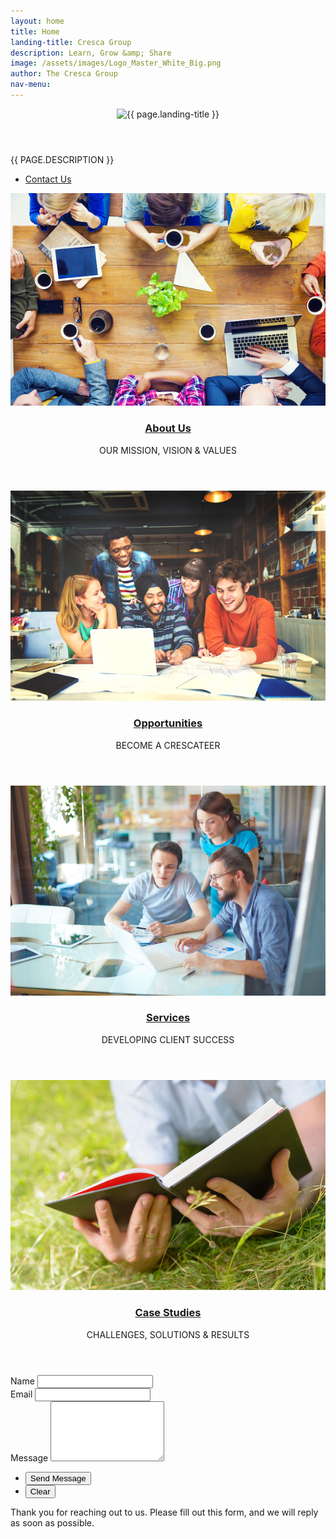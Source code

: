 ```yaml
---
layout: home
title: Home
landing-title: Cresca Group
description: Learn, Grow &amp; Share
image: /assets/images/Logo_Master_White_Big.png
author: The Cresca Group
nav-menu:
---
```


<!-- Banner -->
<section id="banner" class="major">
	<div class="inner">
		<header class="major">
			<img src="{{ page.image }}" alt="{{ page.landing-title }}">
		</header>
		<div class="content">
			<p class="banner-desc" style="text-transform: uppercase;">{{ page.description }}</p>
			<ul class="actions">
				<li><a href="#contact" class="button scrolly">Contact Us</a></li>
			</ul>
		</div>
	</div>
</section>

<!-- Main -->
<div id="main">

<!-- One -->
<section id="one" class="tiles">
	<article>
			<span class="image">
					<img src="assets/images/pic01.jpg" alt="" />
			</span>
			<header class="major">
					<h3><a href="about.html" class="link">About Us</a></h3>
					<p>OUR MISSION, VISION &amp; VALUES</p>
			</header>
	</article>
	<article>
			<span class="image">
					<img src="assets/images/pic04.jpg" alt="" />
			</span>
			<header class="major">
					<h3><a href="opportunities.html" class="link">Opportunities</a></h3>
					<p>BECOME A CRESCATEER</p>
			</header>
	</article>
	<article>
			<span class="image">
					<img src="assets/images/pic02.jpg" alt="" />
			</span>
			<header class="major">
					<h3><a href="services.html" class="link">Services</a></h3>
					<p>DEVELOPING CLIENT SUCCESS</p>
			</header>
	</article>
	<article>
			<span class="image">
					<img src="assets/images/pic05.jpg" alt="" />
			</span>
			<header class="major">
					<h3><a href="studies.html" class="link">Case Studies</a></h3>
					<p>CHALLENGES, SOLUTIONS &amp; RESULTS</p>
			</header>
	</article>
	<!-- <article>
			<span class="image">
					<img src="assets/images/pic06.jpg" alt="" />
			</span>
			<header class="major">
					<h3><a href="blog.html" class="link">Blog</a></h3>
					<p>Learn, Grow &amp; Share</p>
			</header>
	</article>
	<article>
			<span class="image">
					<img src="assets/images/pic03.jpg" alt="" />
			</span>
			<header class="major">
					<h3><a href="team.html" class="link">Team</a></h3>
					<p>MEET THE CRESCATEERS</p>
			</header>
	</article> -->
</section>

</div>

<!-- Contact -->
<section id="contact">
	<div class="inner">
		<section>
			<form action="https://formspree.io/{{ site.email }}" method="POST">
				<div class="field half first">
					<label for="name">Name</label>
					<input type="text" name="name" id="name" />
				</div>
				<div class="field half">
					<label for="email">Email</label>
					<input type="text" name="_replyto" id="email" />
				</div>
				<div class="field">
					<label for="message">Message</label>
					<textarea name="message" id="message" rows="6"></textarea>
				</div>
				<ul class="actions">
					<li><input type="submit" value="Send Message" class="special" /></li>
					<li><input type="reset" value="Clear" /></li>
				</ul>
			</form>
		</section>
		<section class="split">
			<section>
				<div class="contact-method">
					<p>
						Thank you for reaching out to us. Please fill out this form, and we will reply as soon as possible.
					</p>
				</div>
			</section>
			<!-- <section>
				<div class="contact-method">
					<span class="icon alt fa-phone"></span>
					<h3>Phone</h3>
					<span>{{ site.phone }}</span>
				</div>
			</section>
			<section>
				<div class="contact-method">
					<span class="icon alt fa-home"></span>
					<h3>Address</h3>
					<span>{{ site.street_address }}<br />
					{{ site.city }}, {{ site.state }} {{ site.zip_code }}<br />
					{{ site.country }}</span>
				</div>
			</section> -->
		</section>
	</div>
</section>
